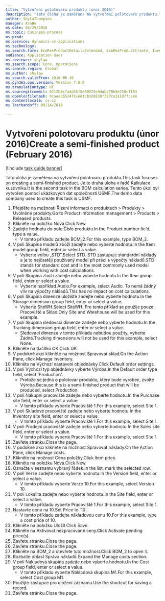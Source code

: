 ```yaml
--- 
title: "Vytvoření polotovaru produktu (únor 2016)"
description: "Tato úloha je zaměřena na vytvoření polotovaru produktu."
author: ShylaThompson
manager: AnnBe
ms.date: 08/29/2018
ms.topic: business-process
ms.prod: 
ms.service: dynamics-ax-applications
ms.technology: 
ms.search.form: EcoResProductDetailsExtended, EcoResProductCreate, InventItemOrderSetup, InventItemPrice
audience: Application User
ms.reviewer: shylaw
ms.search.scope: Core, Operations
ms.search.region: Global
ms.author: shylaw
ms.search.validFrom: 2016-06-30
ms.dyn365.ops.version: Version 7.0.0
ms.translationtype: HT
ms.sourcegitcommit: 0312b8cfadd45f8e59225e9daba78b9e216cff51
ms.openlocfilehash: 9caeae552471eed1cb1d8630f387ca31107fcece
ms.contentlocale: cs-cz
ms.lasthandoff: 09/14/2018

---
```

# <a name="create-a-semi-finished-product-february-2016"></a><span data-ttu-id="dc73b-103">Vytvoření polotovaru produktu (únor 2016)</span><span class="sxs-lookup"><span data-stu-id="dc73b-103">Create a semi-finished product (February 2016)</span></span>

[!include [task guide banner](../../includes/task-guide-banner.md)]

<span data-ttu-id="dc73b-104">Tato úloha je zaměřena na vytvoření polotovaru produktu.</span><span class="sxs-lookup"><span data-stu-id="dc73b-104">This task focuses on creating a semi-finished product.</span></span> <span data-ttu-id="dc73b-105">Je to druhá úloha v řadě Kalkulace kusovníku.</span><span class="sxs-lookup"><span data-stu-id="dc73b-105">It is the second task in the BOM calculation series.</span></span> <span data-ttu-id="dc73b-106">Tento úkol byl vytvořen pomocí ukázkových dat společnosti USMF.</span><span class="sxs-lookup"><span data-stu-id="dc73b-106">The demo data company used to create this task is USMF.</span></span>

1. <span data-ttu-id="dc73b-107">Přejděte na možnosti Řízení informací o produktech > Produkty > Uvolněné produkty.</span><span class="sxs-lookup"><span data-stu-id="dc73b-107">Go to Product information management > Products > Released products.</span></span>
2. <span data-ttu-id="dc73b-108">Klikněte na položku Nová.</span><span class="sxs-lookup"><span data-stu-id="dc73b-108">Click New.</span></span>
3. <span data-ttu-id="dc73b-109">Zadejte hodnotu do pole Číslo produktu.</span><span class="sxs-lookup"><span data-stu-id="dc73b-109">In the Product number field, type a value.</span></span>
    * <span data-ttu-id="dc73b-110">V tomto příkladu zadejte BOM_2.</span><span class="sxs-lookup"><span data-stu-id="dc73b-110">For this example, type BOM_2.</span></span>  
4. <span data-ttu-id="dc73b-111">V poli Skupina modelů zboží zadejte nebo vyberte hodnotu.</span><span class="sxs-lookup"><span data-stu-id="dc73b-111">In the Item model group field, enter or select a value.</span></span>
    * <span data-ttu-id="dc73b-112">Vyberte volbu „STD“.</span><span class="sxs-lookup"><span data-stu-id="dc73b-112">Select STD.</span></span> <span data-ttu-id="dc73b-113">STD zastupuje standardní náklady a je to nejčastěji používaný model při práci s výpočty nákladů.</span><span class="sxs-lookup"><span data-stu-id="dc73b-113">STD stands for standard cost and is the most commonly used model when working with cost calculations.</span></span>  
5. <span data-ttu-id="dc73b-114">V poli Skupina zboží zadejte nebo vyberte hodnotu.</span><span class="sxs-lookup"><span data-stu-id="dc73b-114">In the Item group field, enter or select a value.</span></span>
    * <span data-ttu-id="dc73b-115">Vyberte například Audio.</span><span class="sxs-lookup"><span data-stu-id="dc73b-115">For example, select Audio.</span></span> <span data-ttu-id="dc73b-116">To nemá žádný vliv na výpočty nákladů.</span><span class="sxs-lookup"><span data-stu-id="dc73b-116">This has no impact on cost calculations.</span></span>  
6. <span data-ttu-id="dc73b-117">V poli Skupina dimenze úložiště zadejte nebo vyberte hodnotu.</span><span class="sxs-lookup"><span data-stu-id="dc73b-117">In the Storage dimension group field, enter or select a value.</span></span>
    * <span data-ttu-id="dc73b-118">Vyberte SiteWH.</span><span class="sxs-lookup"><span data-stu-id="dc73b-118">Select SiteWH.</span></span> <span data-ttu-id="dc73b-119">Pro tento příklad se použije pouze Pracoviště a Sklad.</span><span class="sxs-lookup"><span data-stu-id="dc73b-119">Only Site and Warehouse will be used for this example.</span></span>  
7. <span data-ttu-id="dc73b-120">V poli Skupina sledovací dimenze zadejte nebo vyberte hodnotu.</span><span class="sxs-lookup"><span data-stu-id="dc73b-120">In the Tracking dimension group field, enter or select a value.</span></span>
    * <span data-ttu-id="dc73b-121">Sledovací dimenze v tomto příkladu nebudou použity, vyberte Žádné.</span><span class="sxs-lookup"><span data-stu-id="dc73b-121">Tracking dimensions will not be used for this example, select None.</span></span>  
8. <span data-ttu-id="dc73b-122">Klikněte na tlačítko OK.</span><span class="sxs-lookup"><span data-stu-id="dc73b-122">Click OK.</span></span>
9. <span data-ttu-id="dc73b-123">V podokně akcí klikněte na možnost Spravovat sklad.</span><span class="sxs-lookup"><span data-stu-id="dc73b-123">On the Action Pane, click Manage inventory.</span></span>
10. <span data-ttu-id="dc73b-124">Klikněte na Výchozí nastavení objednávky.</span><span class="sxs-lookup"><span data-stu-id="dc73b-124">Click Default order settings.</span></span>
11. <span data-ttu-id="dc73b-125">V poli Výchozí typ objednávky vyberte Výroba.</span><span class="sxs-lookup"><span data-stu-id="dc73b-125">In the Default order type field, select 'Production'.</span></span>
    * <span data-ttu-id="dc73b-126">Protože se jedná o polotovar produktu, který bude vyroben, zvolte Výroba.</span><span class="sxs-lookup"><span data-stu-id="dc73b-126">Because this is a semi-finished product that will be produced, select Production.</span></span>  
12. <span data-ttu-id="dc73b-127">V poli Nákupní pracoviště zadejte nebo vyberte hodnotu.</span><span class="sxs-lookup"><span data-stu-id="dc73b-127">In the Purchase site field, enter or select a value.</span></span>
    * <span data-ttu-id="dc73b-128">V tomto příkladu vyberte Pracoviště 1.</span><span class="sxs-lookup"><span data-stu-id="dc73b-128">For this example, select Site 1.</span></span>  
13. <span data-ttu-id="dc73b-129">V poli Skladové pracoviště zadejte nebo vyberte hodnotu.</span><span class="sxs-lookup"><span data-stu-id="dc73b-129">In the Inventory site field, enter or select a value.</span></span>
    * <span data-ttu-id="dc73b-130">V tomto příkladu vyberte Pracoviště 1.</span><span class="sxs-lookup"><span data-stu-id="dc73b-130">For this example, select Site 1.</span></span>  
14. <span data-ttu-id="dc73b-131">V poli Prodejní pracoviště zadejte nebo vyberte hodnotu.</span><span class="sxs-lookup"><span data-stu-id="dc73b-131">In the Sales site field, enter or select a value.</span></span>
    * <span data-ttu-id="dc73b-132">V tomto příkladu vyberte Pracoviště 1.</span><span class="sxs-lookup"><span data-stu-id="dc73b-132">For this example, select Site 1.</span></span>  
15. <span data-ttu-id="dc73b-133">Zavřete stránku.</span><span class="sxs-lookup"><span data-stu-id="dc73b-133">Close the page.</span></span>
16. <span data-ttu-id="dc73b-134">V podokně akcí klikněte na možnost Spravovat náklady.</span><span class="sxs-lookup"><span data-stu-id="dc73b-134">On the Action Pane, click Manage costs.</span></span>
17. <span data-ttu-id="dc73b-135">Klikněte na možnost Cena položky.</span><span class="sxs-lookup"><span data-stu-id="dc73b-135">Click Item price.</span></span>
18. <span data-ttu-id="dc73b-136">Klikněte na položku Nová.</span><span class="sxs-lookup"><span data-stu-id="dc73b-136">Click New.</span></span>
19. <span data-ttu-id="dc73b-137">Označte v seznamu vybraný řádek.</span><span class="sxs-lookup"><span data-stu-id="dc73b-137">In the list, mark the selected row.</span></span>
20. <span data-ttu-id="dc73b-138">V poli Verze zadejte nebo vyberte hodnotu.</span><span class="sxs-lookup"><span data-stu-id="dc73b-138">In the Version field, enter or select a value.</span></span>
    * <span data-ttu-id="dc73b-139">V tomto příkladu vyberte Verze 10.</span><span class="sxs-lookup"><span data-stu-id="dc73b-139">For this example, select Version 10.</span></span>  
21. <span data-ttu-id="dc73b-140">V poli Lokalita zadejte nebo vyberte hodnotu.</span><span class="sxs-lookup"><span data-stu-id="dc73b-140">In the Site field, enter or select a value.</span></span>
    * <span data-ttu-id="dc73b-141">V tomto příkladu vyberte Pracoviště 1.</span><span class="sxs-lookup"><span data-stu-id="dc73b-141">For this example, select Site 1.</span></span>  
22. <span data-ttu-id="dc73b-142">Nastavte cenu na 10.</span><span class="sxs-lookup"><span data-stu-id="dc73b-142">Set Price to '10'.</span></span>
    * <span data-ttu-id="dc73b-143">V tomto příkladu zadejte nákladovou cenu 10.</span><span class="sxs-lookup"><span data-stu-id="dc73b-143">For this example, type a cost price of 10.</span></span>  
23. <span data-ttu-id="dc73b-144">Klikněte na položku Uložit.</span><span class="sxs-lookup"><span data-stu-id="dc73b-144">Click Save.</span></span>
24. <span data-ttu-id="dc73b-145">Klikněte na Aktivovat nezpracované ceny.</span><span class="sxs-lookup"><span data-stu-id="dc73b-145">Click Activate pending price(s).</span></span>
25. <span data-ttu-id="dc73b-146">Zavřete stránku.</span><span class="sxs-lookup"><span data-stu-id="dc73b-146">Close the page.</span></span>
26. <span data-ttu-id="dc73b-147">Zavřete stránku.</span><span class="sxs-lookup"><span data-stu-id="dc73b-147">Close the page.</span></span>
27. <span data-ttu-id="dc73b-148">Klikněte na BOM_2 a otevřete tuto možnost.</span><span class="sxs-lookup"><span data-stu-id="dc73b-148">Click BOM_2 to open it.</span></span>
28. <span data-ttu-id="dc73b-149">Rozbalte oblast Správa nákladů.</span><span class="sxs-lookup"><span data-stu-id="dc73b-149">Expand the Manage costs section.</span></span>
29. <span data-ttu-id="dc73b-150">V poli Nákladová skupina zadejte nebo vyberte hodnotu.</span><span class="sxs-lookup"><span data-stu-id="dc73b-150">In the Cost group field, enter or select a value.</span></span>
    * <span data-ttu-id="dc73b-151">V tomto příkladu vyberte Nákladová skupina M1.</span><span class="sxs-lookup"><span data-stu-id="dc73b-151">For this example, select Cost group M1.</span></span>  
30. <span data-ttu-id="dc73b-152">Použijte zástupce pro uložení záznamu.</span><span class="sxs-lookup"><span data-stu-id="dc73b-152">Use the shortcut for saving a record.</span></span>
31. <span data-ttu-id="dc73b-153">Zavřete stránku.</span><span class="sxs-lookup"><span data-stu-id="dc73b-153">Close the page.</span></span>


